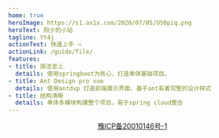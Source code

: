 ```yaml
---
home: true
heroImage: https://s1.ax1x.com/2020/07/05/US0piq.png
heroText: 阳少的小站
tagline: Yt4j
actionText: 快速上手 →
actionLink: /guide/file/
features:
- title: 简洁至上
  details: 使用springboot为核心，打造单体基础项目。
- title: Ant Design pro vue
  details: 使用antdvp 打造前端展示界面，基于ant有着完整的设计样式
- title: 结构清晰
  details: 单体多模块构建整个项目，易于spring cloud整合
---
```


<center><a href="https://beian.miit.gov.cn">豫ICP备20010146号-1</a></center>